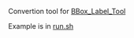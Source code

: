 Convertion tool for [BBox_Label_Tool](https://github.com/DuinoDu/BBox-Label-Tool)

Example is in [run.sh](https://github.com/DuinoDu/dataset_convertion/tree/master/BBox_Label_Tool/run.sh)
